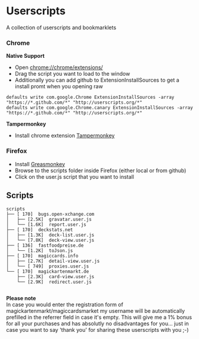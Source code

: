 # Userscripts #
A collection of userscripts and bookmarklets

### Chrome ###


**Native Support**

* Open [chrome://chrome/extensions/](chrome://chrome/extensions/)
* Drag the script you want to load to the window
* Additionally you can add github to ExtensionInstallSources to get a install promt when you opening raw 

```
defaults write com.google.Chrome ExtensionInstallSources -array "https://*.github.com/*" "http://userscripts.org/*"
defaults write com.google.Chrome.canary ExtensionInstallSources -array "https://*.github.com/*" "http://userscripts.org/*"
``` 

**Tampermonkey**

* Install chrome extension [Tampermonkey](https://chrome.google.com/webstore/detail/tampermonkey/dhdgffkkebhmkfjojejmpbldmpobfkfo)


### Firefox ###
* Install [Greasmonkey](https://addons.mozilla.org/en-US/firefox/addon/greasemonkey/)
* Browse to the scripts folder inside Firefox (either local or from github)
* Click on the user.js script that you want to install

## Scripts ##
```
scripts
├── [ 170]  bugs.open-xchange.com
│   ├── [2.5K]  gravatar.user.js
│   └── [1.6K]  report.user.js
├── [ 170]  deckstats.net
│   ├── [1.3K]  deck-list.user.js
│   └── [7.8K]  deck-view.user.js
├── [ 136]  fastfoodpreise.de
│   └── [1.2K]  toJson.js
├── [ 170]  magiccards.info
│   ├── [2.7K]  detail-view.user.js
│   └── [ 749]  proxies.user.js
└── [ 170]  magickartenmarkt.de
    ├── [2.3K]  card-view.user.js
    └── [2.9K]  redirect.user.js


```

**Please note**<br>
In case you would enter the registration form of magickartenmarkt/magiccardsmarket my username will be automatically prefilled in the referrer field in case it's empty. This will give me a 1% bonus for all your purchases and has absolutly no disadvantages for you... just in case you want to say 'thank you' for sharing these userscripts with you ;-)